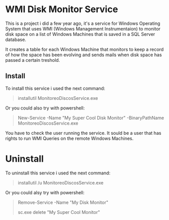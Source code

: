# WMI Disk Monitor Service

This is a project i did a few year ago, it's a service for Windows Operating System that uses WMI (Windows Management Instrumentaion) to monitor disk space on a list of Windows Machines that is saved in a SQL Server database.

It creates a table for each Windows Machine that monitors to keep a record of how the space has been evolving and sends mails when disk space has passed a certain treshold.

## Install

To install this service i used the next command:

> installutil MonitoreoDiscosService.exe

Or you could also try with powershell:

> New-Service -Name "My Super Cool Disk Monitor" -BinaryPathName MonitoreoDiscosService.exe

You have to check the user running the service. It sould be a user that has rights to run WMI Queries on the remote Windows Machines.

# Uninstall

To uninstall this service i used the next command:

> installutil /u MonitoreoDiscosService.exe

Or you could alsy try with powershell:

> Remove-Service -Name "My Disk Monitor"
>
> sc.exe delete "My Super Cool Monitor"
